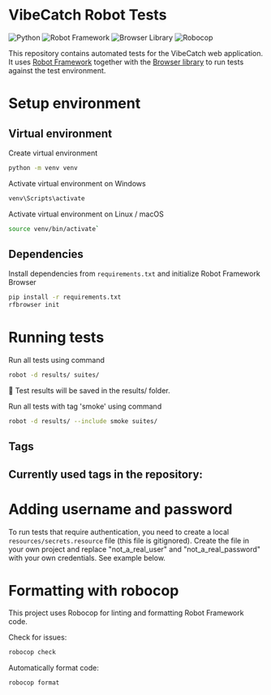 # VibeCatch Robot Tests

![Python](https://img.shields.io/badge/python-3.10%2B-blue)
![Robot Framework](https://img.shields.io/badge/robot--framework-5.x-green)
![Browser Library](https://img.shields.io/badge/browser--library-latest-orange)
![Robocop](https://img.shields.io/badge/robocop-linter-yellow)

This repository contains automated tests for the VibeCatch web application. It uses [Robot Framework](https://robotframework.org/) together with the [Browser library](https://github.com/MarketSquare/robotframework-browser) to run tests against the test environment. 

# Setup environment
## Virtual environment
Create virtual environment

```bash
python -m venv venv
```

Activate virtual environment on Windows

```bash
venv\Scripts\activate
```
Activate virtual environment on Linux / macOS 
```bash
source venv/bin/activate`
```

## Dependencies
Install dependencies from `requirements.txt` and initialize Robot Framework Browser

```bash
pip install -r requirements.txt
rfbrowser init
```

# Running tests

Run all tests using command

```bash
robot -d results/ suites/
```
📂 Test results will be saved in the results/ folder.

Run all tests with tag 'smoke' using command

```bash
robot -d results/ --include smoke suites/
```
## Tags 
Currently used tags in the repository:
-

# Adding username and password
To run tests that require authentication, you need to create a local `resources/secrets.resource` file (this file is gitignored).
Create the file in your own project and replace "not_a_real_user" and "not_a_real_password" with your own credentials. See example below.

# Formatting with robocop
This project uses Robocop for linting and formatting Robot Framework code.

Check for issues:
```bash
robocop check
```

Automatically format code:
```bash
robocop format
```